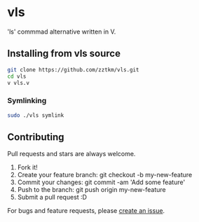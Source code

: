 # vls
'ls' commmad alternative written in V.

## Installing from vls source 

```bash
git clone https://github.com/zztkm/vls.git
cd vls
v vls.v
```

### Symlinking

```bash
sudo ./vls symlink
```

## Contributing

Pull requests and stars are always welcome.

1. Fork it!
1. Create your feature branch: git checkout -b my-new-feature
1. Commit your changes: git commit -am 'Add some feature'
1. Push to the branch: git push origin my-new-feature
1. Submit a pull request :D

For bugs and feature requests, please [create an issue](https://github.com/zztkm/vls/issues).